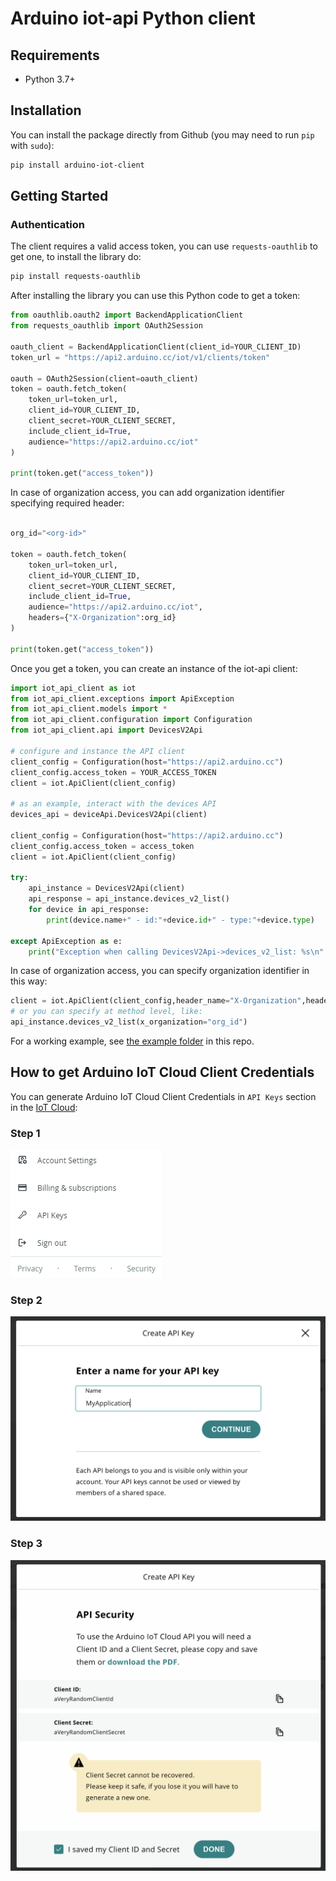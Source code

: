 # Arduino iot-api Python client

## Requirements

* Python 3.7+

## Installation

You can install the package directly from Github (you may need to run `pip` with
`sudo`):

```sh
pip install arduino-iot-client
```

## Getting Started

### Authentication

The client requires a valid access token, you can use `requests-oauthlib` to get
one, to install the library do:

```sh
pip install requests-oauthlib
```

After installing the library you can use this Python code to get a token:

```python
from oauthlib.oauth2 import BackendApplicationClient
from requests_oauthlib import OAuth2Session

oauth_client = BackendApplicationClient(client_id=YOUR_CLIENT_ID)
token_url = "https://api2.arduino.cc/iot/v1/clients/token"

oauth = OAuth2Session(client=oauth_client)
token = oauth.fetch_token(
    token_url=token_url,
    client_id=YOUR_CLIENT_ID,
    client_secret=YOUR_CLIENT_SECRET,
    include_client_id=True,
    audience="https://api2.arduino.cc/iot"
)

print(token.get("access_token"))
```

In case of organization access, you can add organization identifier specifying required header:


```python

org_id="<org-id>"

token = oauth.fetch_token(
    token_url=token_url,
    client_id=YOUR_CLIENT_ID,
    client_secret=YOUR_CLIENT_SECRET,
    include_client_id=True,
    audience="https://api2.arduino.cc/iot",
    headers={"X-Organization":org_id}
)

print(token.get("access_token"))
```

Once you get a token, you can create an instance of the iot-api client:

```python
import iot_api_client as iot
from iot_api_client.exceptions import ApiException
from iot_api_client.models import *
from iot_api_client.configuration import Configuration
from iot_api_client.api import DevicesV2Api

# configure and instance the API client
client_config = Configuration(host="https://api2.arduino.cc")
client_config.access_token = YOUR_ACCESS_TOKEN
client = iot.ApiClient(client_config)

# as an example, interact with the devices API
devices_api = deviceApi.DevicesV2Api(client)

client_config = Configuration(host="https://api2.arduino.cc")
client_config.access_token = access_token
client = iot.ApiClient(client_config)

try:
    api_instance = DevicesV2Api(client)
    api_response = api_instance.devices_v2_list()
    for device in api_response:
        print(device.name+" - id:"+device.id+" - type:"+device.type)

except ApiException as e:
    print("Exception when calling DevicesV2Api->devices_v2_list: %s\n" % e)
```

In case of organization access, you can specify organization identifier in this way:

```python
client = iot.ApiClient(client_config,header_name="X-Organization",header_value=org_id)
# or you can specify at method level, like:
api_instance.devices_v2_list(x_organization="org_id")
```

For a working example, see [the example folder](https://github.com/arduino/iot-client-py/tree/master/example/main.py) in this repo.

## How to get Arduino IoT Cloud Client Credentials

You can generate Arduino IoT Cloud Client Credentials in `API Keys` section in the [IoT Cloud](https://app.arduino.cc/api-keys):

### Step 1

![IoT Cloud](img/api_step1.png)

### Step 2

![IoT Cloud](img/api_step2.png)

### Step 3

![IoT Cloud](img/api_step3.png)
